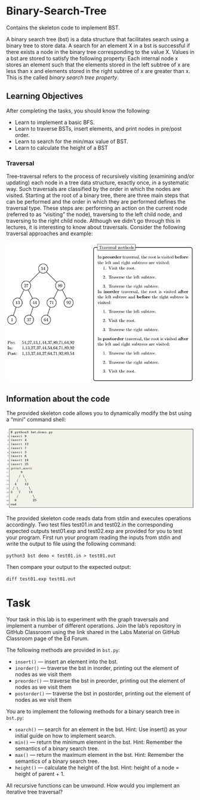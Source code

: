 # Binary-Search-Tree

Contains the skeleton code to implement BST.

A binary search tree (bst) is a data structure that facilitates search using a binary tree to store data. A
search for an element X in a bst is successful if there exists a node in the binary tree corresponding to
the value X. Values in a bst are stored to satisfy the following property: Each internal node x stores an
element such that the elements stored in the left subtree of x are less than x and elements stored in the
right subtree of x are greater than x. This is the called *binary search tree property*.

## Learning Objectives

After completing the tasks, you should know the following:

- Learn to implement a basic BFS.
- Learn to traverse BSTs, insert elements, and print nodes in pre/post order.
- Learn to search for the min/max value of BST.
- Learn to calculate the height of a BST

### Traversal

Tree-traversal refers to the process of recursively visiting (examining and/or updating) each node in a tree
data structure, exactly once, in a systematic way. Such traversals are classified by the order in which the
nodes are visited. Starting at the root of a binary tree, there are three main steps that can be performed
and the order in which they are performed defines the traversal type. These steps are: performing an
action on the current node (referred to as “visiting” the node), traversing to the left child node, and
traversing to the right child node. Although we didn’t go through this in lectures, it is interesting to
know about traversals. Consider the following traversal approaches and example:

![image](img/traversal.png)

## Information about the code

The provided skeleton code allows you to dynamically modify the bst using a “mini” command shell:

![image](img/shell.png)

The provided skeleton code reads data from stdin and executes operations accordingly. Two test files
test01.in and test02.in the corresponding expected outputs test01.exp and test02.exp are provided
for you to test your program. First run your program reading the inputs from stdin and write the output to file using the following
command: 

```python3 bst demo < test01.in > test01.out```

Then compare your output to the expected output:

```diff test01.exp test01.out```

# Task

Your task in this lab is to experiment with the graph traversals and implement a number of different
operations. Join the lab’s repository in GitHub Classroom using the link shared in the Labs Material on
GitHub Classroom page of the Ed Forum.

The following methods are provided in ```bst.py```:

- ```insert()``` — insert an element into the bst.
- ```inorder()``` — traverse the bst in inorder, printing out the element of nodes as we visit them
- ```preorder()``` — traverse the bst in preorder, printing out the element of nodes as we visit them
- ```postorder()``` — traverse the bst in postorder, printing out the element of nodes as we visit them
  
You are to implement the following methods for a binary search tree in ```bst.py```:

- ```search()``` — search for an element in the bst. Hint: Use insert() as your initial guide on how to
implement search.
- ```min()``` — return the minimum element in the bst. Hint: Remember the semantics of a binary search
tree.
- ```max()``` — return the maximum element in the bst. Hint: Remember the semantics of a binary
search tree.
- ```height()``` — calculate the height of the bst. Hint: height of a node = height of parent + 1.

All recursive functions can be unwound. How would you implement an iterative tree traversal?
